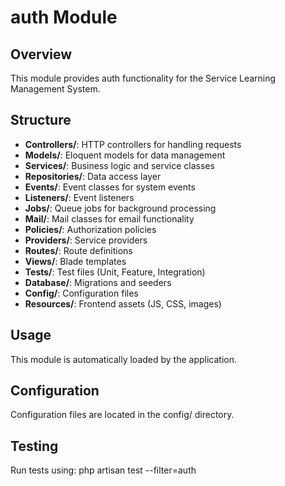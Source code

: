 # auth Module

## Overview
This module provides auth functionality for the Service Learning Management System.

## Structure
- **Controllers/**: HTTP controllers for handling requests
- **Models/**: Eloquent models for data management
- **Services/**: Business logic and service classes
- **Repositories/**: Data access layer
- **Events/**: Event classes for system events
- **Listeners/**: Event listeners
- **Jobs/**: Queue jobs for background processing
- **Mail/**: Mail classes for email functionality
- **Policies/**: Authorization policies
- **Providers/**: Service providers
- **Routes/**: Route definitions
- **Views/**: Blade templates
- **Tests/**: Test files (Unit, Feature, Integration)
- **Database/**: Migrations and seeders
- **Config/**: Configuration files
- **Resources/**: Frontend assets (JS, CSS, images)

## Usage
This module is automatically loaded by the application.

## Configuration
Configuration files are located in the config/ directory.

## Testing
Run tests using: php artisan test --filter=auth
